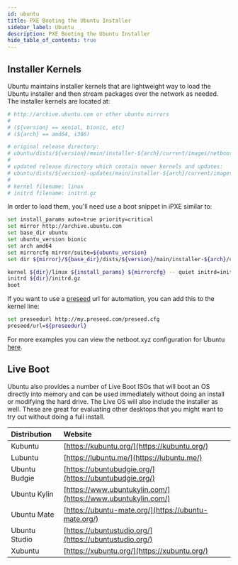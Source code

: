 ```yaml
---
id: ubuntu
title: PXE Booting the Ubuntu Installer
sidebar_label: Ubuntu
description: PXE Booting the Ubuntu Installer
hide_table_of_contents: true
---
```


## Installer Kernels

Ubuntu maintains installer kernels that are lightweight way to load the Ubuntu installer and then stream packages over the network as needed. The installer kernels are located at:

```bash
# http://archive.ubuntu.com or other ubuntu mirrors
#
# (${version} == xenial, bionic, etc)
# (${arch} == amd64, i386)

# original release directory: 
# ubuntu/dists/${version}/main/installer-${arch}/current/images/netboot/
# 
# updated release directory which contain newer kernels and updates:
# ubuntu/dists/${version}-updates/main/installer-${arch}/current/images/netboot/
#
# kernel filename: linux
# initrd filename: initrd.gz
```

In order to load them, you'll need use a boot snippet in iPXE similar to:

```bash
set install_params auto=true priority=critical
set mirror http://archive.ubuntu.com
set base_dir ubuntu
set ubuntu_version bionic
set arch amd64
set mirrorcfg mirror/suite=${ubuntu_version}
set dir ${mirror}/${base_dir}/dists/${version}/main/installer-${arch}/current/images/netboot

kernel ${dir}/linux ${install_params} ${mirrorcfg} -- quiet initrd=initrd.gz
initrd ${dir}/initrd.gz
boot
```

If you want to use a [preseed](https://help.ubuntu.com/lts/installation-guide/example-preseed.txt) url for automation, you can add this to the kernel line:

```bash
set preseedurl http://my.preseed.com/preseed.cfg
preseed/url=${preseedurl}
```

For more examples you can view the netboot.xyz configuration for Ubuntu [here](https://github.com/netbootxyz/netboot.xyz/blob/master/roles/netbootxyz/templates/menu/ubuntu.ipxe.j2).

## Live Boot

Ubuntu also provides a number of Live Boot ISOs that will boot an OS directly into memory and can be used immediately without doing an install or modifying the hard drive.  The Live OS will also include the installer as well.  These are great for evaluating other desktops that you might want to try out without doing a full install.

| Distribution | Website |
| :--- | :--- |
| Kubuntu | [https://kubuntu.org/](https://kubuntu.org/) |
| Lubuntu | [https://lubuntu.me/](https://lubuntu.me/) |
| Ubuntu Budgie | [https://ubuntubudgie.org/](https://ubuntubudgie.org/) |
| Ubuntu Kylin | [https://www.ubuntukylin.com/](https://www.ubuntukylin.com/) |
| Ubuntu Mate | [https://ubuntu-mate.org/](https://ubuntu-mate.org/) |
| Ubuntu Studio | [https://ubuntustudio.org/](https://ubuntustudio.org/) |
| Xubuntu | [https://xubuntu.org/](https://xubuntu.org/) |
